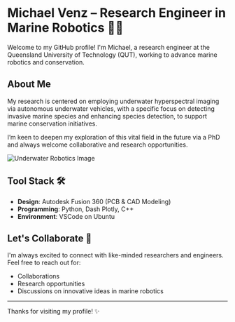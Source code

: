 <!-- HELLO WORLD -->
# Michael Venz – Research Engineer in Marine Robotics 🌊🤖

Welcome to my GitHub profile! I'm Michael, a research engineer at the Queensland University of Technology (QUT), working to advance marine robotics and conservation.

## About Me

My research is centered on employing underwater hyperspectral imaging via autonomous underwater vehicles, with a specific focus on detecting invasive marine species and enhancing species detection, to support marine conservation initiatives.

I’m keen to deepen my exploration of this vital field in the future via a PhD and always welcome collaborative and research opportunities.

![Underwater Robotics Image](https://github.com/roboticsmick/roboticsmick/assets/70121687/4f8b9c35-cd02-4484-81db-172f88093207)

## Tool Stack 🛠️

- **Design**: Autodesk Fusion 360 (PCB & CAD Modeling)
- **Programming**: Python, Dash Plotly, C++
- **Environment**: VSCode on Ubuntu

## Let's Collaborate 🤝

I'm always excited to connect with like-minded researchers and engineers. Feel free to reach out for:

- Collaborations
- Research opportunities
- Discussions on innovative ideas in marine robotics

---

Thanks for visiting my profile! ✨
